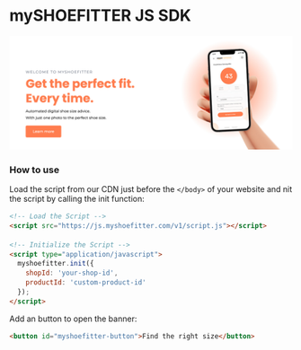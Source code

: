 # mySHOEFITTER JS SDK

<a href="https://en.myshoefitter.com" target="_blank" className="banner-image">
  <img src="https://raw.githubusercontent.com/myshoefitter/js-sdk/main/.github/readme/promotion.jpg" alt="mySHOEFITTER Promotion Banner" />
</a>

### How to use
Load the script from our CDN just before the `</body>` of your website and nit the script by calling the init function:
```html
<!-- Load the Script -->
<script src="https://js.myshoefitter.com/v1/script.js"></script>

<!-- Initialize the Script -->
<script type="application/javascript">
  myshoefitter.init({
    shopId: 'your-shop-id',
    productId: 'custom-product-id'
  });
</script>
```

Add an button to open the banner:
```html
<button id="myshoefitter-button">Find the right size</button>
```